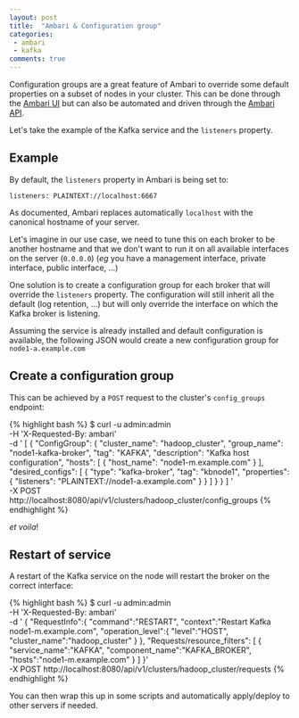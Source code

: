 ```yaml
---
layout: post
title:  "Ambari & Configuration group"
categories:
 - ambari
 - kafka
comments: true
---
```


Configuration groups are a great feature of Ambari to override some default
properties on a subset of nodes in your cluster. This can be done through the [Ambari UI]
but can also be automated and driven through the [Ambari API].

Let's take the example of the Kafka service and the `listeners` property.

## Example

By default, the `listeners` property in Ambari is being set to:

```
listeners: PLAINTEXT://localhost:6667
```

As documented, Ambari replaces automatically `localhost` with the canonical hostname of your server.

Let's imagine in our use case, we need to tune this on each broker to be another hostname and that we don't want
to run it on all available interfaces on the server (`0.0.0.0`)
(*eg* you have a management interface, private interface, public interface, ...)

One solution is to create a configuration group for each broker that will override the `listeners`
property. The configuration will still inherit all the default (log retention, ...)
but will only override the interface on which the Kafka broker is listening.

Assuming the service is already installed and default configuration is available, the following JSON
would create a new configuration group for `node1-a.example.com`

## Create a configuration group

This can be achieved by a `POST` request to the cluster's `config_groups` endpoint:

{% highlight bash %}
$ curl -u admin:admin \
    -H 'X-Requested-By: ambari' \
    -d '
[
  {
    "ConfigGroup": {
       "cluster_name": "hadoop_cluster",
       "group_name": "node1-kafka-broker",
       "tag": "KAFKA",
       "description": "Kafka host configuration",
       "hosts": [
          {
             "host_name": "node1-m.example.com"
          }
       ],
       "desired_configs": [
          {
             "type": "kafka-broker",
             "tag": "kbnode1",
             "properties": {
                "listeners": "PLAINTEXT://node1-a.example.com"
             }
          }
       ]
    }
  }
]
' \
    -X POST http://localhost:8080/api/v1/clusters/hadoop_cluster/config_groups
{% endhighlight %}

*et voila*!

## Restart of service

A restart of the Kafka service on the node will restart the broker on the correct interface:

{% highlight bash %}
$ curl -u admin:admin \
    -H 'X-Requested-By: ambari' \
    -d '
{
  "RequestInfo":{
    "command":"RESTART",
    "context":"Restart Kafka node1-m.example.com",
    "operation_level":{
      "level":"HOST",
      "cluster_name":"hadoop_cluster"
    }
  },
  "Requests/resource_filters": [
    {
      "service_name":"KAFKA",
      "component_name":"KAFKA_BROKER",
      "hosts":"node1-m.example.com"
    }
  ]
}' \
    -X POST http://localhost:8080/api/v1/clusters/hadoop_cluster/requests
{% endhighlight %}

You can then wrap this up in some scripts and automatically apply/deploy to other servers
if needed.


[Ambari UI]: https://docs.hortonworks.com/HDPDocuments/Ambari-2.2.0.0/bk_Ambari_Users_Guide/content/_using_host_config_groups.html
[Ambari API]: https://github.com/apache/ambari/blob/trunk/ambari-server/docs/api/v1/config-groups.md
